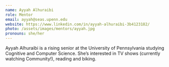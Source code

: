 ```yaml
---
name: Ayyah Alhuraibi 
role: Mentor
email: ayyah@seas.upenn.edu
website: https://www.linkedin.com/in/ayyah-alhuraibi-3b4123182/
photo: /assets/images/mentors/ayyah.jpg
pronouns: she/her
---
```



Ayyah Alhuraibi is a rising senior at the University of Pennsylvania studying Cognitive and Computer Science. She’s interested in TV shows (currently watching Community!), reading and biking.
